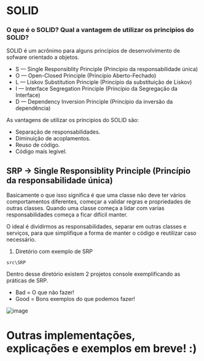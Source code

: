 # SOLID

### O que é o SOLID? Qual a vantagem de utilizar os principios do SOLID?

SOLID é um acrônimo para alguns principios de desenvolvimento de sofware orientado a objetos.

* S — Single Responsiblity Principle (Princípio da responsabilidade única)
* O — Open-Closed Principle (Princípio Aberto-Fechado)
* L — Liskov Substitution Principle (Princípio da substituição de Liskov)
* I — Interface Segregation Principle (Princípio da Segregação da Interface)
* D — Dependency Inversion Principle (Princípio da inversão da dependência)

As vantagens de utilizar os principios do SOLID são:
-  Separação de responsabilidades.
-  Diminuição de acoplamentos.
-  Reuso de código.
-  Código mais legível.

## SRP -> Single Responsiblity Principle (Princípio da responsabilidade única)

Basicamente o que isso significa é que uma classe não deve ter vários comportamentos diferentes, começar a validar regras e propriedades de outras classes. Quando uma classe começa a lidar com varias responsabilidades começa a ficar difícil manter.

O ideal é dividirmos as responsabilidades, separar em outras classes e serviços, para que simplifique a forma de manter o código e reutilizar caso necessário.

1. Diretório com exemplo de SRP
```
src\SRP
```
Dentro desse diretório existem 2 projetos console exemplificando as práticas de SRP.
- Bad = O que não fazer!
- Good = Bons exemplos do que podemos fazer!

![image](https://github.com/Allanhenriquee/SOLID/assets/52016301/1dbfa155-6c92-4426-8bbf-d9a0a273d7e5)


# Outras implementações, explicações e exemplos em breve! :)
